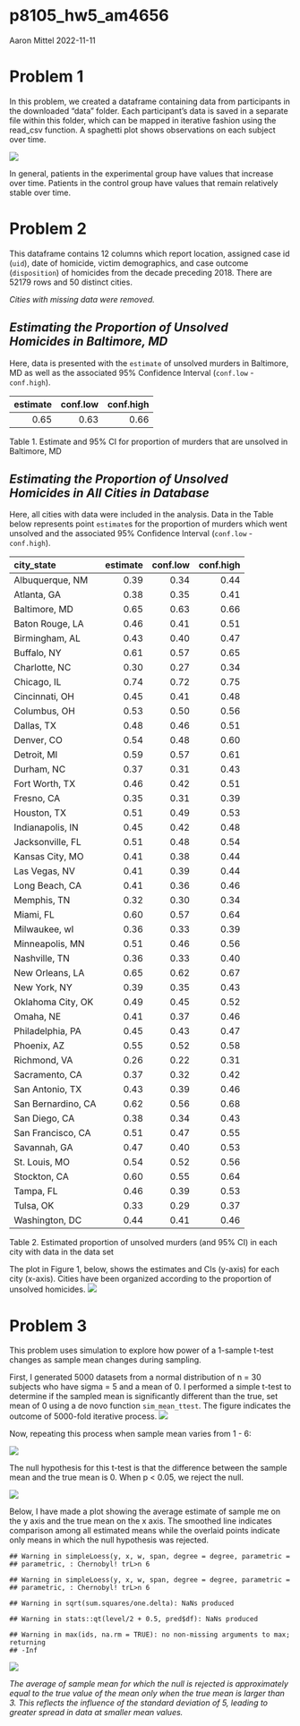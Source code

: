 p8105_hw5_am4656
================
Aaron Mittel
2022-11-11

# Problem 1

In this problem, we created a dataframe containing data from
participants in the downloaded “data” folder. Each participant’s data is
saved in a separate file within this folder, which can be mapped in
iterative fashion using the read_csv function. A spaghetti plot shows
observations on each subject over time.

![](p8105_hw5_am4656_files/figure-gfm/creating%20study%20data%20dataframe%20from%20files%20in%20data%20folder-1.png)<!-- -->

In general, patients in the experimental group have values that increase
over time. Patients in the control group have values that remain
relatively stable over time.

# Problem 2

This dataframe contains 12 columns which report location, assigned case
id (`uid`), date of homicide, victim demographics, and case outcome
(`disposition`) of homicides from the decade preceding 2018. There are
52179 rows and 50 distinct cities.

*Cities with missing data were removed.*

## *Estimating the Proportion of Unsolved Homicides in Baltimore, MD*

Here, data is presented with the `estimate` of unsolved murders in
Baltimore, MD as well as the associated 95% Confidence Interval
(`conf.low` - `conf.high`).

| estimate | conf.low | conf.high |
|---------:|---------:|----------:|
|     0.65 |     0.63 |      0.66 |

Table 1. Estimate and 95% CI for proportion of murders that are unsolved
in Baltimore, MD

## *Estimating the Proportion of Unsolved Homicides in All Cities in Database*

Here, all cities with data were included in the analysis. Data in the
Table below represents point `estimate`s for the proportion of murders
which went unsolved and the associated 95% Confidence Interval
(`conf.low` - `conf.high`).

| city_state         | estimate | conf.low | conf.high |
|:-------------------|---------:|---------:|----------:|
| Albuquerque, NM    |     0.39 |     0.34 |      0.44 |
| Atlanta, GA        |     0.38 |     0.35 |      0.41 |
| Baltimore, MD      |     0.65 |     0.63 |      0.66 |
| Baton Rouge, LA    |     0.46 |     0.41 |      0.51 |
| Birmingham, AL     |     0.43 |     0.40 |      0.47 |
| Buffalo, NY        |     0.61 |     0.57 |      0.65 |
| Charlotte, NC      |     0.30 |     0.27 |      0.34 |
| Chicago, IL        |     0.74 |     0.72 |      0.75 |
| Cincinnati, OH     |     0.45 |     0.41 |      0.48 |
| Columbus, OH       |     0.53 |     0.50 |      0.56 |
| Dallas, TX         |     0.48 |     0.46 |      0.51 |
| Denver, CO         |     0.54 |     0.48 |      0.60 |
| Detroit, MI        |     0.59 |     0.57 |      0.61 |
| Durham, NC         |     0.37 |     0.31 |      0.43 |
| Fort Worth, TX     |     0.46 |     0.42 |      0.51 |
| Fresno, CA         |     0.35 |     0.31 |      0.39 |
| Houston, TX        |     0.51 |     0.49 |      0.53 |
| Indianapolis, IN   |     0.45 |     0.42 |      0.48 |
| Jacksonville, FL   |     0.51 |     0.48 |      0.54 |
| Kansas City, MO    |     0.41 |     0.38 |      0.44 |
| Las Vegas, NV      |     0.41 |     0.39 |      0.44 |
| Long Beach, CA     |     0.41 |     0.36 |      0.46 |
| Memphis, TN        |     0.32 |     0.30 |      0.34 |
| Miami, FL          |     0.60 |     0.57 |      0.64 |
| Milwaukee, wI      |     0.36 |     0.33 |      0.39 |
| Minneapolis, MN    |     0.51 |     0.46 |      0.56 |
| Nashville, TN      |     0.36 |     0.33 |      0.40 |
| New Orleans, LA    |     0.65 |     0.62 |      0.67 |
| New York, NY       |     0.39 |     0.35 |      0.43 |
| Oklahoma City, OK  |     0.49 |     0.45 |      0.52 |
| Omaha, NE          |     0.41 |     0.37 |      0.46 |
| Philadelphia, PA   |     0.45 |     0.43 |      0.47 |
| Phoenix, AZ        |     0.55 |     0.52 |      0.58 |
| Richmond, VA       |     0.26 |     0.22 |      0.31 |
| Sacramento, CA     |     0.37 |     0.32 |      0.42 |
| San Antonio, TX    |     0.43 |     0.39 |      0.46 |
| San Bernardino, CA |     0.62 |     0.56 |      0.68 |
| San Diego, CA      |     0.38 |     0.34 |      0.43 |
| San Francisco, CA  |     0.51 |     0.47 |      0.55 |
| Savannah, GA       |     0.47 |     0.40 |      0.53 |
| St. Louis, MO      |     0.54 |     0.52 |      0.56 |
| Stockton, CA       |     0.60 |     0.55 |      0.64 |
| Tampa, FL          |     0.46 |     0.39 |      0.53 |
| Tulsa, OK          |     0.33 |     0.29 |      0.37 |
| Washington, DC     |     0.44 |     0.41 |      0.46 |

Table 2. Estimated proportion of unsolved murders (and 95% CI) in each
city with data in the data set

The plot in Figure 1, below, shows the estimates and CIs (y-axis) for
each city (x-axis). Cities have been organized according to the
proportion of unsolved homicides.
![](p8105_hw5_am4656_files/figure-gfm/plot%20w%20estimates%20and%20CIs%20for%20each%20city-1.png)<!-- -->

# Problem 3

This problem uses simulation to explore how power of a 1-sample t-test
changes as sample mean changes during sampling.

First, I generated 5000 datasets from a normal distribution of n = 30
subjects who have sigma = 5 and a mean of 0. I performed a simple t-test
to determine if the sampled mean is significantly different than the
true, set mean of 0 using a de novo function `sim_mean_ttest`. The
figure indicates the outcome of 5000-fold iterative process.
![](p8105_hw5_am4656_files/figure-gfm/sampling%20around%20mean%200-1.png)<!-- -->

Now, repeating this process when sample mean varies from 1 - 6:

![](p8105_hw5_am4656_files/figure-gfm/multiple%20means%20density%20plot-1.png)<!-- -->

The null hypothesis for this t-test is that the difference between the
sample mean and the true mean is 0. When p \< 0.05, we reject the null.

![](p8105_hw5_am4656_files/figure-gfm/p%20rejection%20plot-1.png)<!-- -->

Below, I have made a plot showing the average estimate of sample me on
the y axis and the true mean on the x axis. The smoothed line indicates
comparison among all estimated means while the overlaid points indicate
only means in which the null hypothesis was rejected.

    ## Warning in simpleLoess(y, x, w, span, degree = degree, parametric =
    ## parametric, : Chernobyl! trL>n 6

    ## Warning in simpleLoess(y, x, w, span, degree = degree, parametric =
    ## parametric, : Chernobyl! trL>n 6

    ## Warning in sqrt(sum.squares/one.delta): NaNs produced

    ## Warning in stats::qt(level/2 + 0.5, pred$df): NaNs produced

    ## Warning in max(ids, na.rm = TRUE): no non-missing arguments to max; returning
    ## -Inf

![](p8105_hw5_am4656_files/figure-gfm/comparison%20plot-1.png)<!-- -->

*The average of sample mean for which the null is rejected is
approximately equal to the true value of the mean only when the true
mean is larger than 3. This reflects the influence of the standard
deviation of 5, leading to greater spread in data at smaller mean
values.*

